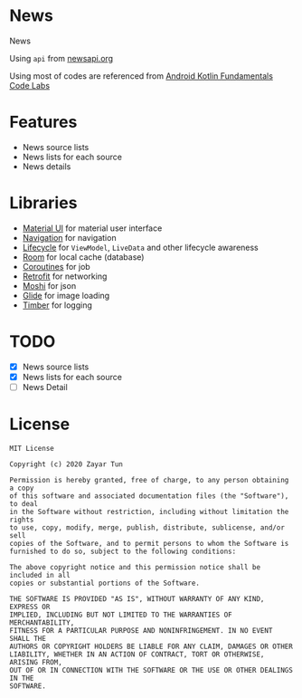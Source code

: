 # News
News

 Using `api` from [newsapi.org](https://newsapi.org/)
 
 Using most of codes are referenced from [Android Kotlin Fundamentals Code Labs](https://codelabs.developers.google.com/android-kotlin-fundamentals/)

# Features
- News source lists
- News lists for each source
- News details

# Libraries
- [Material UI]() for material user interface
- [Navigation]() for navigation
- [Lifecycle]() for `ViewModel`, `LiveData` and other lifecycle awareness
- [Room]() for local cache (database)
- [Coroutines]() for job
- [Retrofit]() for networking
- [Moshi]() for json
- [Glide]() for image loading
- [Timber]() for logging

# TODO
- [x] News source lists
- [x] News lists for each source
- [ ] News Detail

# License
```
MIT License

Copyright (c) 2020 Zayar Tun

Permission is hereby granted, free of charge, to any person obtaining a copy
of this software and associated documentation files (the "Software"), to deal
in the Software without restriction, including without limitation the rights
to use, copy, modify, merge, publish, distribute, sublicense, and/or sell
copies of the Software, and to permit persons to whom the Software is
furnished to do so, subject to the following conditions:

The above copyright notice and this permission notice shall be included in all
copies or substantial portions of the Software.

THE SOFTWARE IS PROVIDED "AS IS", WITHOUT WARRANTY OF ANY KIND, EXPRESS OR
IMPLIED, INCLUDING BUT NOT LIMITED TO THE WARRANTIES OF MERCHANTABILITY,
FITNESS FOR A PARTICULAR PURPOSE AND NONINFRINGEMENT. IN NO EVENT SHALL THE
AUTHORS OR COPYRIGHT HOLDERS BE LIABLE FOR ANY CLAIM, DAMAGES OR OTHER
LIABILITY, WHETHER IN AN ACTION OF CONTRACT, TORT OR OTHERWISE, ARISING FROM,
OUT OF OR IN CONNECTION WITH THE SOFTWARE OR THE USE OR OTHER DEALINGS IN THE
SOFTWARE.
```
